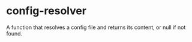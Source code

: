 # config-resolver
A function that resolves a config file and returns its content, or null if not found.
